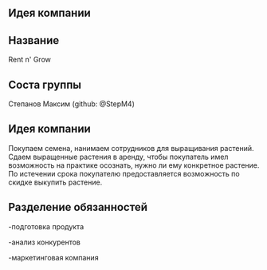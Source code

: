 ## Идея компании

## Название

Rent n' Grow

## Соста группы

Степанов Максим (github: @StepM4)

## Идея компании

Покупаем семена, нанимаем сотрудников для выращивания растений. Сдаем выращенные растения в аренду, чтобы покупатель имел возможность на практике осознать, нужно ли ему конкретное растение. По истечении срока покупателю предоставляется возможность по скидке выкупить растение.

## Разделение обязанностей

-подготовка продукта

-анализ конкурентов

-маркетинговая компания


